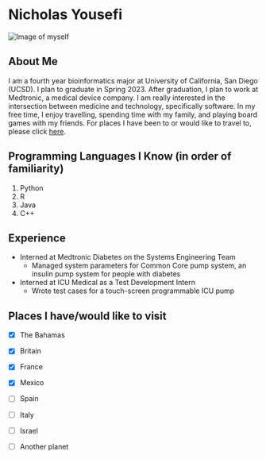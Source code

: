 # Nicholas Yousefi

![Image of myself](Nicholas_Yousefi.png)

## About Me

I am a fourth year bioinformatics major at University of California, San Diego (UCSD). I plan to graduate in Spring 2023. After graduation, I plan to work at Medtronic, a medical device company. I am really interested in the intersection between medicine and technology, specifically software. In my free time, I enjoy travelling, spending time with my family, and playing board games with my friends. For places I have been to or would like to travel to, please click [here](https://github.com/nsyousef/CSE-110-SP23/blob/Favorite-Programming-Language/index.md#places-i-havewould-like-to-visit).

## Programming Languages I Know (in order of familiarity)
1. Python
2. R
3. Java
4. C++

## Experience
* Interned at Medtronic Diabetes on the Systems Engineering Team
  * Managed system parameters for Common Core pump system, an insulin pump system for people with diabetes
* Interned at ICU Medical as a Test Development Intern
  * Wrote test cases for a touch-screen programmable ICU pump

## Places I have/would like to visit
- [x] The Bahamas
- [x] Britain
- [x] France
- [x] Mexico
- [ ] Spain
- [ ] Italy
- [ ] Israel
- [ ] Another planet

